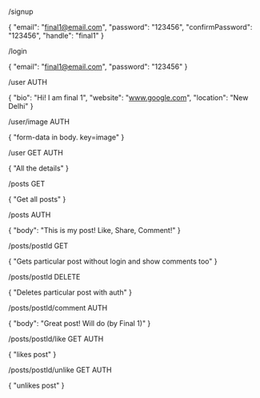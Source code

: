 /signup

{
"email": "final1@email.com",
"password": "123456",
"confirmPassword": "123456",
"handle": "final1"
}

/login

{
"email": "final1@email.com",
"password": "123456"
}

/user AUTH

{
"bio": "Hi! I am final 1",
"website": "www.google.com",
"location": "New Delhi"
}

/user/image AUTH

{
"form-data in body. key=image"
}

/user GET AUTH

{
"All the details"
}

/posts GET

{
"Get all posts"
}

/posts AUTH

{
"body": "This is my post! Like, Share, Comment!"
}

/posts/postId GET

{
"Gets particular post without login and show comments too"
}

/posts/postId DELETE

{
"Deletes particular post with auth"
}

/posts/postId/comment AUTH

{
"body": "Great post! Will do (by Final 1)"
}

/posts/postId/like GET AUTH

{
"likes post"
}

/posts/postId/unlike GET AUTH

{
"unlikes post"
}
